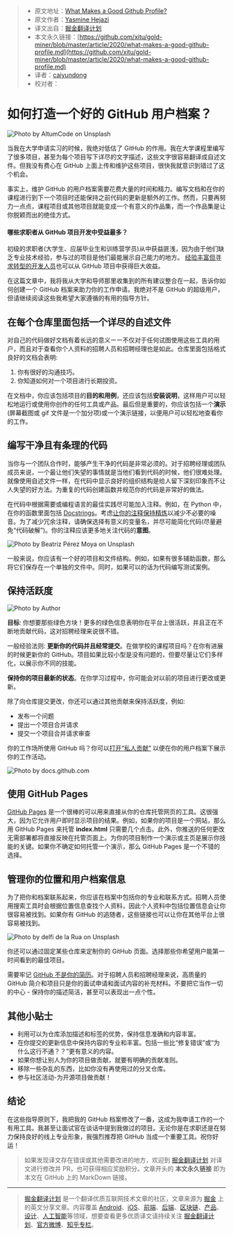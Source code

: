 > * 原文地址：[What Makes a Good Github Profile?](https://codeburst.io/what-makes-a-good-github-profile-ced754284e3d)
> * 原文作者：[Yasmine Hejazi](https://medium.com/@yazihejazi)
> * 译文出自：[掘金翻译计划](https://github.com/xitu/gold-miner)
> * 本文永久链接：[https://github.com/xitu/gold-miner/blob/master/article/2020/what-makes-a-good-github-profile.md](https://github.com/xitu/gold-miner/blob/master/article/2020/what-makes-a-good-github-profile.md)
> * 译者：[caiyundong](http://github.com/caiyundong)
> * 校对者：

# 如何打造一个好的 GitHub 用户档案？

![Photo by [AltumCode](https://unsplash.com/@altumcode?utm_source=medium&utm_medium=referral) on [Unsplash](https://unsplash.com?utm_source=medium&utm_medium=referral)](https://cdn-images-1.medium.com/max/10000/0*iwSXtYiyA_BR6bmg)

当我在大学申请实习的时候，我绝对低估了 GitHub 的作用。我在大学课程里编写了很多项目，甚至为每个项目写下详尽的文字描述，这些文字很容易翻译成自述文件。但我没有费心在 GitHub 上面上传和维护这些项目，很快我就意识到错过了这个机会。

事实上，维护 GitHub 的用户档案需要花费大量的时间和精力。编写文档和在你的课程进行到下一个项目时还能保持之前代码的更新是额外的工作。然而，只要再努力一点点，课程项目或其他项目就能变成一个有意义的作品集，而一个作品集是让你脱颖而出的绝佳方式。

#### 哪些求职者从 GitHub 项目开发中受益最多？

初级的求职者(大学生、应届毕业生和训练营学员)从中获益匪浅，因为由于他们缺乏专业技术经验，参与过的项目是他们最能展示自己能力的地方。 [经验丰富但寻求转型的开发人员](https://techbeacon.com/app-dev-testing/what-do-job-seeking-developers-need-their-github)也可以从 GitHub 项目中获得巨大收益。

在这篇文章中，我将我从大学和导师那里收集到的所有建议整合在一起，告诉你如何创建一个 GitHub 档案来助力你的工作申请。我绝对不是 GitHub 的超级用户，但请继续阅读这些我希望大家遵循的有用的指导方针。

## 在每个仓库里面包括一个详尽的自述文件

对自己的代码做好文档有着长远的意义ーー不仅对于任何试图使用这些工具的用户，而且对于查看你个人资料的招聘人员和招聘经理也是如此。仓库里面包括格式良好的文档会表明:

1. 你有很好的沟通技巧。
2. 你知道如何对一个项目进行长期投资。

在文档中，你应该包括项目的**目的和用例**，还应该包括**安装说明**，这样用户可以轻松地运行或使用你创作的任何工具或产品。最后但是重要的，你应该包括一个**演示**(屏幕截图或 gif 文件是一个加分项)或一个演示链接，以便用户可以轻松地查看你的工作。

## 编写干净且有条理的代码

当你与一个团队合作时，能够产生干净的代码是非常必须的。对于招聘经理或团队成员来说，一个最让他们失望的事情就是当他们看到代码的时候，他们很难处理。就像使用自述文件一样，在代码中显示良好的组织结构是给人留下深刻印象而不让人失望的好方法。为重复的代码创建函数并规范你的代码是非常好的做法。

在代码中根据需要或编程语言的最佳实践尽可能加入注释。例如，在 Python 中，在你的函数里面包括 [Docstrings](https://www.datacamp.com/community/tutorials/docstrings-python?utm_source=adwords_ppc&utm_campaignid=1565261270&utm_adgroupid=67750485268&utm_device=c&utm_keyword=&utm_matchtype=b&utm_network=g&utm_adpostion=&utm_creative=332661264374&utm_targetid=aud-299261629574:dsa-429603003980&utm_loc_interest_ms=&utm_loc_physical_ms=9033348&gclid=CjwKCAjwq_D7BRADEiwAVMDdHtPFljxXsIaMpcyiPjdYBJrUmC2oCkQw7G7bVGfHzUHwE_k-FwogHhoCqtEQAvD_BwE)。考虑[让你的注释保持精炼]( https://medium.com/better-programming/comments-in-your-code-730cfd1dde02)以减少不必要的噪音。为了减少冗余注释，请确保选择有意义的变量名，并尽可能简化代码(尽量避免“代码破解”)。你的注释应该更多地关注代码的**意图**。

![Photo by [Beatriz Pérez Moya](https://unsplash.com/@beatriz_perez?utm_source=medium&utm_medium=referral) on [Unsplash](https://unsplash.com?utm_source=medium&utm_medium=referral)](https://cdn-images-1.medium.com/max/9856/0*1eUO9v7-DxCaSx01)

一般来说，你应该有一个好的项目和文件结构。例如，如果有很多辅助函数，那么将它们保存在一个单独的文件中。同时，如果可以的话为代码编写测试案例。

## 保持活跃度

![Photo by Author](https://cdn-images-1.medium.com/max/2876/1*lm1C-Qngubphko9-OqvvFg.jpeg)

**目标**: 你想要那些绿色方块！更多的绿色信息表明你在平台上很活跃，并且正在不断地贡献代码，这对招聘经理来说很不错。

一般经验法则: **更新你的代码并且经常提交**。在做学校的课程项目吗？在你有进展的时候更新你的 GitHub。项目如果比较小型是没有问题的，但要尽量让它们多样化，以展示你不同的技能。

**保持你的项目最新的状态**。在你学习过程中，你可能会对以前的项目进行更改或更新。

除了向仓库提交更改，你还可以通过其他贡献来保持活跃度，例如:

* 发布一个问题
* 提出一个项目合并请求
* 提交一个项目合并请求审查

你的工作场所使用 GitHub 吗？你可以[打开“私人贡献”](https://docs.github.com/en/free-pro-team@latest/github/setting-up-and-managing-your-github-profile/showing-an-overview-of-your-activity-on-your-profile) 以便在你的用户档案下展示你的工作活动。

![Photo by docs.github.com](https://cdn-images-1.medium.com/max/2000/1*HbJR9Zk1nLob1X_hylb4XQ.png)

## 使用 GitHub Pages

[GitHub Pages](https://pages.github.com/) 是一个很棒的可以用来直接从你的仓库托管网页的工具。这很强大，因为它允许用户即时显示项目的结果。例如，如果你的项目是一个网站，那么用 GitHub Pages 来托管 **index.html** 只需要几个点击。此外，你推送的任何更改无需部署都将直接反映在托管页面上。为你的项目制作一个演示或主页是展示你技能的关键。如果你不确定如何托管一个演示，那么 GitHub Pages 是一个不错的选择。

## 管理你的位置和用户档案信息

为了把你和档案联系起来，你应该在档案中包括你的专业和联系方式。招聘人员使用搜索工具时会根据位置信息查找个人资料，因此个人资料中包括位置信息会让你很容易被找到。如果你有 GitHub 的追随者，这些链接也可以让你在其他平台上很容易被找到。

![Photo by [delfi de la Rua](https://unsplash.com/@delfidelarua7?utm_source=medium&utm_medium=referral) on [Unsplash](https://unsplash.com?utm_source=medium&utm_medium=referral)](https://cdn-images-1.medium.com/max/6912/0*N7XsHBKoAstQRGGR)

你还可以通过固定某些仓库来定制你的 GitHub 页面。选择那些你希望用户能第一时间看到的最佳项目。

需要牢记 [GitHub 不是你的简历](https://blog.jcoglan.com/2013/11/15/why-github-is-not-your-cv/)。对于招聘人员和招聘经理来说，高质量的 GitHub 简介和项目只是你的面试申请和面试内容的补充材料。不要把它当作一切的中心 - 保持你的描述简洁，甚至可以表现出一点个性。

## 其他小贴士

* 利用可以为仓库添加描述和标签的优势，保持信息准确和内容丰富。
* 在你提交的更新信息中保持内容的专业和丰富。包括一些比“修复错误”或“为什么这行不通？？”更有意义的内容。
* 如果你想让别人为你的项目做贡献，就要有明确的贡献准则。
* 移除一些杂乱的东西，比如你没有再使用过的分叉仓库。
* 参与社区活动-为开源项目做贡献！

## 结论

在这些指导原则下，我把我的 GitHub 档案修改了一番，这成为我申请工作的一个有用工具。我甚至让面试官在谈话中提到我做过的项目。无论你是在求职还是在努力保持良好的线上专业形象，我强烈推荐把 GitHub 当成一个重要工具。祝你好运！

> 如果发现译文存在错误或其他需要改进的地方，欢迎到 [掘金翻译计划](https://github.com/xitu/gold-miner) 对译文进行修改并 PR，也可获得相应奖励积分。文章开头的 **本文永久链接** 即为本文在 GitHub 上的 MarkDown 链接。

---

> [掘金翻译计划](https://github.com/xitu/gold-miner) 是一个翻译优质互联网技术文章的社区，文章来源为 [掘金](https://juejin.im) 上的英文分享文章。内容覆盖 [Android](https://github.com/xitu/gold-miner#android)、[iOS](https://github.com/xitu/gold-miner#ios)、[前端](https://github.com/xitu/gold-miner#前端)、[后端](https://github.com/xitu/gold-miner#后端)、[区块链](https://github.com/xitu/gold-miner#区块链)、[产品](https://github.com/xitu/gold-miner#产品)、[设计](https://github.com/xitu/gold-miner#设计)、[人工智能](https://github.com/xitu/gold-miner#人工智能)等领域，想要查看更多优质译文请持续关注 [掘金翻译计划](https://github.com/xitu/gold-miner)、[官方微博](http://weibo.com/juejinfanyi)、[知乎专栏](https://zhuanlan.zhihu.com/juejinfanyi)。
